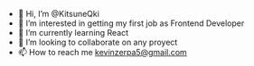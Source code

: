 - 👋 Hi, I’m @KitsuneQki
- 👀 I’m interested in getting my first job as Frontend Developer
- 🌱 I’m currently learning React
- 💞️ I’m looking to collaborate on any proyect
- 📫 How to reach me kevinzerpa5@gmail.com
